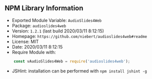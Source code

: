 ## NPM Library Information
* Exported Module Variable: `AudioSlides4Web`
* Package:  `audioslides4web`
* Version:  `1.2.1`   (last build 2020/03/11 8:12:15)
* Homepage: `https://github.com/niebert/audioslides4web#readme`
* License:  MIT
* Date:     2020/03/11 8:12:15
* Require Module with:
```javascript
    const vAudioSlides4Web = require('audioslides4web');
```
* JSHint: installation can be performed with `npm install jshint -g`
